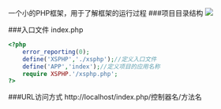 一个小的PHP框架，用于了解框架的运行过程
###项目目录结构
![](http://ww2.sinaimg.cn/large/8ef7c851gw1eqn2818i76j20kq0glmyn.jpg)

###入口文件 index.php
```php
<?php
    error_reporting(0);
    define('XSPHP','./xsphp');//定义入口文件
    define('APP','index');//定义项目的应用名称
    require XSPHP.'/xsphp.php';
?>
```
###URL访问方式
http://localhost/index.php/控制器名/方法名
